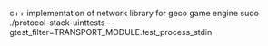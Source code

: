 c++ implementation of network library for geco game engine
sudo ./protocol-stack-uinttests --gtest_filter=TRANSPORT_MODULE.test_process_stdin

